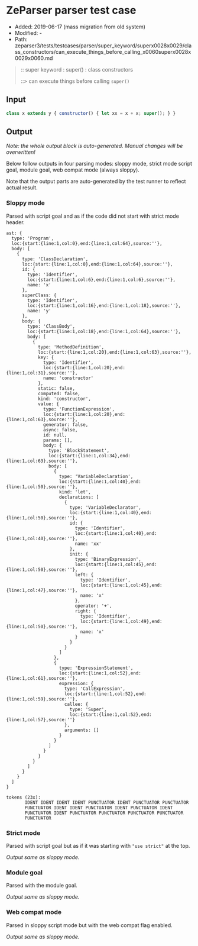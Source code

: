 # ZeParser parser test case

- Added: 2019-06-17 (mass migration from old system)
- Modified: -
- Path: zeparser3/tests/testcases/parser/super_keyword/superx0028x0029/class_constructors/can_execute_things_before_calling_x0060superx0028x0029x0060.md

> :: super keyword : super() : class constructors
>
> ::> can execute things before calling `super()`

## Input

`````js
class x extends y { constructor() { let xx = x + x; super(); } }
`````

## Output

_Note: the whole output block is auto-generated. Manual changes will be overwritten!_

Below follow outputs in four parsing modes: sloppy mode, strict mode script goal, module goal, web compat mode (always sloppy).

Note that the output parts are auto-generated by the test runner to reflect actual result.

### Sloppy mode

Parsed with script goal and as if the code did not start with strict mode header.

`````
ast: {
  type: 'Program',
  loc:{start:{line:1,col:0},end:{line:1,col:64},source:''},
  body: [
    {
      type: 'ClassDeclaration',
      loc:{start:{line:1,col:0},end:{line:1,col:64},source:''},
      id: {
        type: 'Identifier',
        loc:{start:{line:1,col:6},end:{line:1,col:6},source:''},
        name: 'x'
      },
      superClass: {
        type: 'Identifier',
        loc:{start:{line:1,col:16},end:{line:1,col:18},source:''},
        name: 'y'
      },
      body: {
        type: 'ClassBody',
        loc:{start:{line:1,col:18},end:{line:1,col:64},source:''},
        body: [
          {
            type: 'MethodDefinition',
            loc:{start:{line:1,col:20},end:{line:1,col:63},source:''},
            key: {
              type: 'Identifier',
              loc:{start:{line:1,col:20},end:{line:1,col:31},source:''},
              name: 'constructor'
            },
            static: false,
            computed: false,
            kind: 'constructor',
            value: {
              type: 'FunctionExpression',
              loc:{start:{line:1,col:20},end:{line:1,col:63},source:''},
              generator: false,
              async: false,
              id: null,
              params: [],
              body: {
                type: 'BlockStatement',
                loc:{start:{line:1,col:34},end:{line:1,col:63},source:''},
                body: [
                  {
                    type: 'VariableDeclaration',
                    loc:{start:{line:1,col:40},end:{line:1,col:50},source:''},
                    kind: 'let',
                    declarations: [
                      {
                        type: 'VariableDeclarator',
                        loc:{start:{line:1,col:40},end:{line:1,col:50},source:''},
                        id: {
                          type: 'Identifier',
                          loc:{start:{line:1,col:40},end:{line:1,col:40},source:''},
                          name: 'xx'
                        },
                        init: {
                          type: 'BinaryExpression',
                          loc:{start:{line:1,col:45},end:{line:1,col:50},source:''},
                          left: {
                            type: 'Identifier',
                            loc:{start:{line:1,col:45},end:{line:1,col:47},source:''},
                            name: 'x'
                          },
                          operator: '+',
                          right: {
                            type: 'Identifier',
                            loc:{start:{line:1,col:49},end:{line:1,col:50},source:''},
                            name: 'x'
                          }
                        }
                      }
                    ]
                  },
                  {
                    type: 'ExpressionStatement',
                    loc:{start:{line:1,col:52},end:{line:1,col:61},source:''},
                    expression: {
                      type: 'CallExpression',
                      loc:{start:{line:1,col:52},end:{line:1,col:59},source:''},
                      callee: {
                        type: 'Super',
                        loc:{start:{line:1,col:52},end:{line:1,col:57},source:''}
                      },
                      arguments: []
                    }
                  }
                ]
              }
            }
          }
        ]
      }
    }
  ]
}

tokens (23x):
       IDENT IDENT IDENT IDENT PUNCTUATOR IDENT PUNCTUATOR PUNCTUATOR
       PUNCTUATOR IDENT IDENT PUNCTUATOR IDENT PUNCTUATOR IDENT
       PUNCTUATOR IDENT PUNCTUATOR PUNCTUATOR PUNCTUATOR PUNCTUATOR
       PUNCTUATOR
`````

### Strict mode

Parsed with script goal but as if it was starting with `"use strict"` at the top.

_Output same as sloppy mode._

### Module goal

Parsed with the module goal.

_Output same as sloppy mode._

### Web compat mode

Parsed in sloppy script mode but with the web compat flag enabled.

_Output same as sloppy mode._
